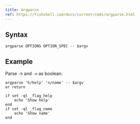 ```yaml
---
title: Argparse
ref: https://fishshell.com/docs/current/cmds/argparse.html
---
```


## Syntax

```fish
argparse OPTIONS OPTION_SPEC -- $argv
```

## Example

Parse `-h` and `-n` as boolean:

```fish
argparse 'h/help' 'n/name' -- $argv
or return

if set -ql _flag_help
    echo 'Show help'
end
if set -ql _flag_name
    echo 'Show name'
end
```
